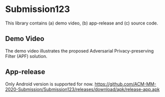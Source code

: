 # Submission123

This library contains (a) demo video, (b) app-release and (c) source code.


## Demo Video

The demo video illustrates the proposed Adversarial Privacy-preserving Filter (APF) solution.


## App-release

Only Android version is supported for now. https://github.com/ACM-MM-2020-Submission/Submission123/releases/download/apk/release-app.apk

